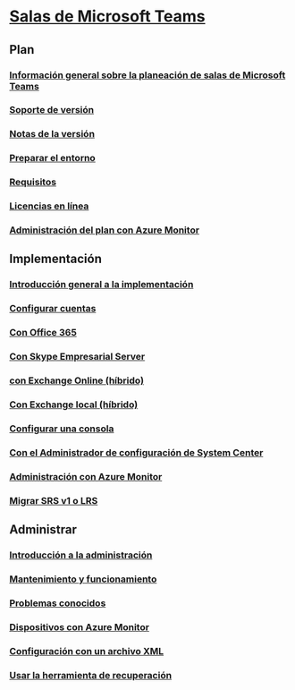 # [Salas de Microsoft Teams](index.md)
## Plan
### [Información general sobre la planeación de salas de Microsoft Teams](../plan-your-deployment/clients-and-devices/skype-room-systems-v2-0.md)
### [Soporte de versión](../plan-your-deployment/clients-and-devices/srs2-lifecycle-support.md)
### [Notas de la versión](../plan-your-deployment/clients-and-devices/srs2-release-note.md)
### [Preparar el entorno](../plan-your-deployment/clients-and-devices/srs-v2-prep.md)
### [Requisitos](../plan-your-deployment/clients-and-devices/requirements.md) 
### [Licencias en línea](../../SfbOnline/skype-for-business-and-microsoft-teams-add-on-licensing/license-options-based-on-your-plan/skype-room-systems-v2.md)
### [Administración del plan con Azure Monitor](../plan-your-deployment/clients-and-devices/azure-monitor.md)

## Implementación
### [Introducción general a la implementación](../deploy/deploy-clients/room-systems-v2.md)
### [Configurar cuentas](../deploy/deploy-clients/room-systems-v2-configure-accounts.md)
### [Con Office 365](../deploy/deploy-clients/with-office-365.md)
### [Con Skype Empresarial Server](../deploy/deploy-clients/with-skype-for-business-server-2015.md)
### [con Exchange Online (híbrido)](../deploy/deploy-clients/with-exchange-online.md)
### [Con Exchange local (híbrido)](../deploy/deploy-clients/with-exchange-on-premises.md)
### [Configurar una consola](../deploy/deploy-clients/console.md)
### [Con el Administrador de configuración de System Center](../deploy/deploy-clients/room-systems-scale.md)
### [Administración con Azure Monitor](../deploy/deploy-clients/azure-monitor.md)
### [Migrar SRS v1 o LRS](../deploy/deploy-clients/lrs-migration.md)

## Administrar
### [Introducción a la administración](../manage/skype-room-systems-v2/skype-room-systems-v2.md)
### [Mantenimiento y funcionamiento](../manage/skype-room-systems-v2/room-systems-v2-operations.md)
### [Problemas conocidos](../manage/skype-room-systems-v2/known-issues.md)
### [Dispositivos con Azure Monitor](../manage/skype-room-systems-v2/azure-monitor.md)
### [Configuración con un archivo XML](../manage/skype-room-systems-v2/xml-config-file.md)
### [Usar la herramienta de recuperación](../manage/skype-room-systems-v2/recovery-tool.md)

